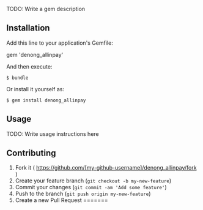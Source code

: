 TODO: Write a gem description

## Installation

Add this line to your application's Gemfile:

gem 'denong_allinpay'

And then execute:

    $ bundle

Or install it yourself as:

    $ gem install denong_allinpay

## Usage

TODO: Write usage instructions here

## Contributing

1. Fork it ( https://github.com/[my-github-username]/denong_allinpay/fork )
2. Create your feature branch (`git checkout -b my-new-feature`)
3. Commit your changes (`git commit -am 'Add some feature'`)
4. Push to the branch (`git push origin my-new-feature`)
5. Create a new Pull Request
=======
